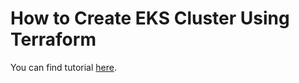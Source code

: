 # How to Create EKS Cluster Using Terraform

 You can find tutorial [here](https://github.com/atifjaved02/terraform-eks-cluster).
